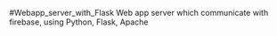 #Webapp_server_with_Flask
 Web app server which communicate with firebase, using Python, Flask, Apache
